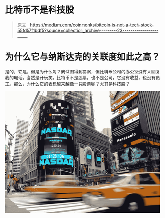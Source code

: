 # 比特币不是科技股

> 原文：<https://medium.com/coinmonks/bitcoin-is-not-a-tech-stock-55fd57f1bdf5?source=collection_archive---------23----------------------->

# 为什么它与纳斯达克的关联度如此之高？

是的，它是。但是为什么呢？我试图得到答案，但比特币公司的办公室没有人回复我的电话。当然是开玩笑。比特币不是股票，也不是公司，它没有收益，也没有员工。那么，为什么它的表现越来越像一只股票呢？尤其是科技股？

![](img/aca5a6381a7ba0606c3f5168ab3c03ee.png)